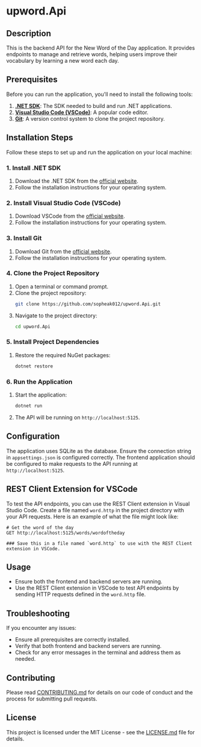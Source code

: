 # upword.Api

## Description

This is the backend API for the New Word of the Day application. It provides endpoints to manage and retrieve words, helping users improve their vocabulary by learning a new word each day.

## Prerequisites

Before you can run the application, you'll need to install the following tools:

1. **[.NET SDK](https://dotnet.microsoft.com/download)**: The SDK needed to build and run .NET applications.
2. **[Visual Studio Code (VSCode)](https://code.visualstudio.com/)**: A popular code editor.
3. **[Git](https://git-scm.com/)**: A version control system to clone the project repository.

## Installation Steps

Follow these steps to set up and run the application on your local machine:

### 1. Install .NET SDK

1. Download the .NET SDK from the [official website](https://dotnet.microsoft.com/download).
2. Follow the installation instructions for your operating system.

### 2. Install Visual Studio Code (VSCode)

1. Download VSCode from the [official website](https://code.visualstudio.com/).
2. Follow the installation instructions for your operating system.

### 3. Install Git

1. Download Git from the [official website](https://git-scm.com/).
2. Follow the installation instructions for your operating system.

### 4. Clone the Project Repository

1. Open a terminal or command prompt.
2. Clone the project repository:
   ```sh
   git clone https://github.com/sopheak012/upword.Api.git
   ```
3. Navigate to the project directory:
   ```sh
   cd upword.Api
   ```

### 5. Install Project Dependencies

1. Restore the required NuGet packages:
   ```sh
   dotnet restore
   ```

### 6. Run the Application

1. Start the application:
   ```sh
   dotnet run
   ```
2. The API will be running on `http://localhost:5125`.

## Configuration

The application uses SQLite as the database. Ensure the connection string in `appsettings.json` is configured correctly. The frontend application should be configured to make requests to the API running at `http://localhost:5125`.

## REST Client Extension for VSCode

To test the API endpoints, you can use the REST Client extension in Visual Studio Code. Create a file named `word.http` in the project directory with your API requests. Here is an example of what the file might look like:

```
# Get the word of the day
GET http://localhost:5125/words/wordoftheday

### Save this in a file named `word.http` to use with the REST Client extension in VSCode.
```

## Usage

- Ensure both the frontend and backend servers are running.
- Use the REST Client extension in VSCode to test API endpoints by sending HTTP requests defined in the `word.http` file.

## Troubleshooting

If you encounter any issues:

- Ensure all prerequisites are correctly installed.
- Verify that both frontend and backend servers are running.
- Check for any error messages in the terminal and address them as needed.

## Contributing

Please read [CONTRIBUTING.md](CONTRIBUTING.md) for details on our code of conduct and the process for submitting pull requests.

## License

This project is licensed under the MIT License - see the [LICENSE.md](LICENSE.md) file for details.
